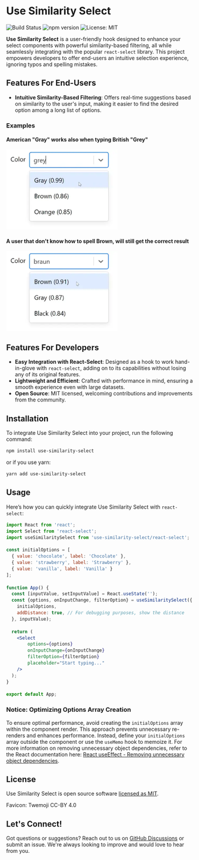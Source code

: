 # Use Similarity Select 

![Build Status](https://img.shields.io/github/actions/workflow/status/matipojo/use-similarity-select/build.yml
) ![npm version](https://img.shields.io/npm/v/use-similarity-select.svg) ![License: MIT](https://img.shields.io/badge/License-MIT-green.svg)

**Use Similarity Select** is a user-friendly hook designed to enhance your select components with powerful similarity-based filtering, all while seamlessly integrating with the popular `react-select` library. 
This project empowers developers to offer end-users an intuitive selection experience, ignoring typos and spelling mistakes.

## Features For End-Users

- **Intuitive Similarity-Based Filtering**: Offers real-time suggestions based on similarity to the user's input, making it easier to find the desired option among a long list of options.

### Examples

#### American "Gray" works also when typing British "Grey"
<img src="/assets/grey.webp" alt="Grey will find Gray" width="300" height="auto">

#### A user that don't know how to spell Brown, will still get the correct result
<img src="./assets/braun.webp" alt="Braun will find brown" width="300" height="auto">

## Features For Developers
- **Easy Integration with React-Select**: Designed as a hook to work hand-in-glove with `react-select`, adding on to its capabilities without losing any of its original features.
- **Lightweight and Efficient**: Crafted with performance in mind, ensuring a smooth experience even with large datasets.
- **Open Source**: MIT licensed, welcoming contributions and improvements from the community.

## Installation

To integrate Use Similarity Select into your project, run the following command:

```bash
npm install use-similarity-select
```

or if you use yarn:

```bash
yarn add use-similarity-select
```

## Usage

Here’s how you can quickly integrate Use Similarity Select with `react-select`:

```jsx
import React from 'react';
import Select from 'react-select';
import useSimilaritySelect from 'use-similarity-select/react-select';

const initialOptions = [
  { value: 'chocolate', label: 'Chocolate' },
  { value: 'strawberry', label: 'Strawberry' },
  { value: 'vanilla', label: 'Vanilla' }
];

function App() {
  const [inputValue, setInputValue] = React.useState('');
  const {options, onInputChange, filterOption} = useSimilaritySelect({
    initialOptions,
    addDistance: true, // For debugging purposes, show the distance
  }, inputValue);

  return (
    <Select
        options={options}
        onInputChange={onInputChange}
        filterOption={filterOption}
        placeholder="Start typing..."
    />
  );
}

export default App;
```

### Notice: Optimizing Options Array Creation

To ensure optimal performance, avoid creating the `initialOptions` array within the component render. This approach prevents unnecessary re-renders and enhances performance. Instead, define your `initialOptions` array outside the component or use the `useMemo` hook to memoize it. For more information on removing unnecessary object dependencies, refer to the React documentation here: [React useEffect - Removing unnecessary object dependencies](https://react.dev/reference/react/useEffect#:~:text=the%20count%20changes.-,Removing%20unnecessary%20object%20dependencies,-If%20your%20Effect).


## License

Use Similarity Select is open source software [licensed as MIT](https://github.com/matipojo/use-similarity-select/blob/main/LICENSE).

Favicon: Twemoji CC-BY 4.0


## Let's Connect!

Got questions or suggestions? Reach out to us on [GitHub Discussions](https://github.com/matipojo/use-similarity-select/discussions) or submit an issue. We're always looking to improve and would love to hear from you.

